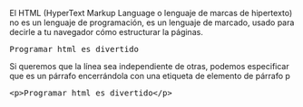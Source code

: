 El HTML (HyperText Markup Language o lenguaje de marcas de hipertexto) no es un lenguaje de programación, es un lenguaje de marcado, usado para decirle a tu navegador cómo estructurar la páginas.

<pre>
Programar html es divertido
</pre>

Si queremos que la línea sea independiente de otras, podemos especificar que es un párrafo encerrándola con una etiqueta de elemento de párrafo p

<pre class="file hljs cs" data-filename="index.html" data-target="replace">
&lt;p&gt;Programar html es divertido&lt;/p&gt;
</pre>
